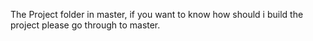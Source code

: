 The Project folder in master, if you want to know how should i build the project please go through to master.
